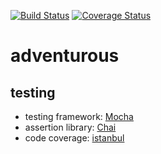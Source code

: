[![Build Status](https://api.travis-ci.org/kgerst/adventurous.svg?branch=master)](https://travis-ci.org/kgerst/adventurous)
[![Coverage Status](https://coveralls.io/repos/github/kgerst/adventurous/badge.svg?branch=master)](https://coveralls.io/github/kgerst/adventurous?branch=master)
# adventurous

## testing 
- testing framework: [Mocha](https://mochajs.org/)
- assertion library: [Chai](http://www.chaijs.com/)
- code coverage: [istanbul](https://istanbul.js.org/)
